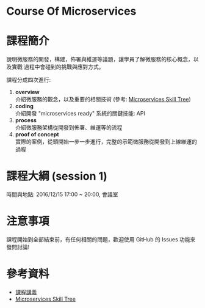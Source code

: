 # Course Of Microservices



# 課程簡介

說明微服務的開發，構建，佈署與維運等議題，讓學員了解微服務的核心概念，以及實戰
過程中會碰到的挑戰與應對方式。

課程分成四次進行:

1. **overview**  
介紹微服務的觀念，以及重要的相關技術 (參考: [Microservices Skill Tree](http://read.html5.qq.com/image?src=forum&q=5&r=0&imgflag=7&imageUrl=http://mmbiz.qpic.cn/mmbiz/MOwlO0INfQqYYBwOC1siaHRwxElHuDybkztrnIvSdDy3UFPDDu3fr5sicBbJoNNwo0bia3iaWZTEpV4SA9QqBa6ong/0?wx_fmt=jpeg))
1. **coding**  
介紹開發 "microservices ready" 系統的關鍵技能: API
1. **process**  
介紹微服務架構從開發到佈署、維運等的流程
1. **proof of concept**  
實際的案例，從頭開始一步一步進行，完整的示範微服務從開發到上線維運的過程


# 課程大綱 (session 1)


時間與地點: 2016/12/15 17:00 ~ 20:00, 會議室



# 注意事項

課程開始到全部結束前，有任何相關的問題，歡迎使用 GitHub 的 Issues 功能來發問討論!



# 參考資料

* [課程講義](M01.pptx)
* [Microservices Skill Tree](http://read.html5.qq.com/image?src=forum&q=5&r=0&imgflag=7&imageUrl=http://mmbiz.qpic.cn/mmbiz/MOwlO0INfQqYYBwOC1siaHRwxElHuDybkztrnIvSdDy3UFPDDu3fr5sicBbJoNNwo0bia3iaWZTEpV4SA9QqBa6ong/0?wx_fmt=jpeg)
